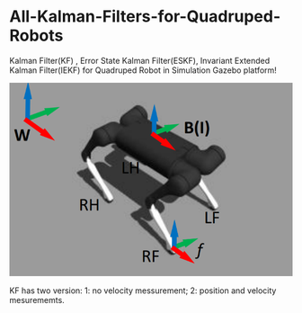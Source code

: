 # All-Kalman-Filters-for-Quadruped-Robots
Kalman Filter(KF) , Error State Kalman Filter(ESKF), Invariant Extended Kalman Filter(IEKF) for Quadruped Robot in Simulation Gazebo platform!


![image](https://github.com/State-Estimation/All-Kalman-Filters-for-Quadruped-Robots/blob/main/image/1744253877808.jpg)



KF has two version: 1: no velocity messurement; 2: position and velocity mesurememts.


